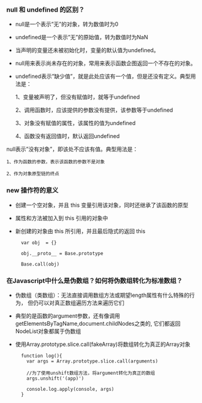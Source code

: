 
### null 和 undefined 的区别？

- null是一个表示”无”的对象，转为数值时为0

- undefined是一个表示”无”的原始值，转为数值时为NaN

- 当声明的变量还未被初始化时，变量的默认值为undefined。

- null用来表示尚未存在的对象，常用来表示函数企图返回一个不存在的对象。

- undefined表示”缺少值”，就是此处应该有一个值，但是还没有定义。典型用法是：

    1、变量被声明了，但没有赋值时，就等于undefined
    
    2、调用函数时，应该提供的参数没有提供，该参数等于undefined
    
    3、对象没有赋值的属性，该属性的值为undefined
    
    4、函数没有返回值时，默认返回undefined

null表示”没有对象”，即该处不应该有值。典型用法是：

    1、作为函数的参数，表示该函数的参数不是对象

    2、作为对象原型链的终点
    
### new 操作符的意义

- 创建一个空对象，并且 this 变量引用该对象，同时还继承了该函数的原型

- 属性和方法被加入到 this 引用的对象中

- 新创建的对象由 this 所引用，并且最后隐式的返回 this 

        var obj  = {}
        
        obj.__proto__ = Base.prototype
        
        Base.call(obj)

### 在Javascript中什么是伪数组？如何将伪数组转化为标准数组？

- 伪数组（类数组）：无法直接调用数组方法或期望length属性有什么特殊的行为，
  但仍可以对真正数组遍历方法来遍历它们
  
- 典型的是函数的argument参数，还有像调用getElementsByTagName,document.childNodes之类的,
  它们都返回NodeList对象都属于伪数组
  
- 使用Array.prototype.slice.call(fakeArray)将数组转化为真正的Array对象

        function log(){
          var args = Array.prototype.slice.call(arguments)
          
          //为了使用unshift数组方法，将argument转化为真正的数组
          args.unshift('(app)')
     
          console.log.apply(console, args)
        }